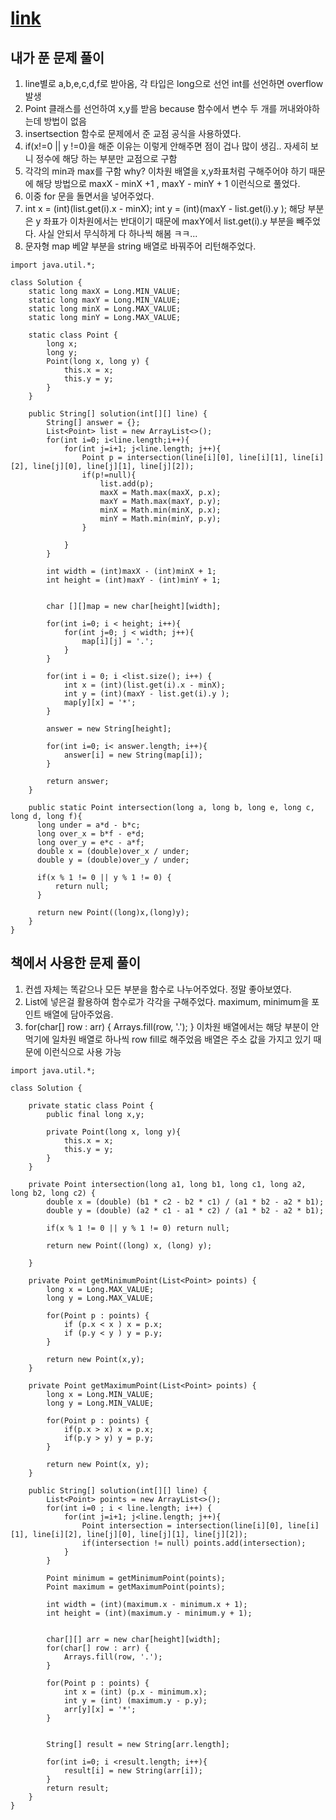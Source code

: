 # [link](https://school.programmers.co.kr/learn/courses/30/lessons/87377)

## 내가 푼 문제 풀이

1. line별로 a,b,e,c,d,f로 받아옴, 각 타입은 long으로 선언 int를 선언하면 overflow 발생 
2. Point 클래스를 선언하여 x,y를 받음 because 함수에서 변수 두 개를 꺼내와야하는데 방법이 없음 
3. insertsection 함수로 문제에서 준 교점 공식을 사용하였다. 
4. if(x!=0 || y !=0)을 해준 이유는 이렇게 안해주면 점이 겁나 많이 생김.. 자세히 보니 정수에 해당 하는 부분만 교점으로 구함  
5. 각각의 min과 max를 구함 why? 이차원 배열을 x,y좌표처럼 구해주어야 하기 때문에 해당 방법으로 maxX - minX +1 , maxY - minY + 1 이런식으로 풀었다.     
6. 이중 for 문을 돌면서을 넣어주었다. 
7.  int x = (int)(list.get(i).x - minX); int y = (int)(maxY - list.get(i).y ); 해당 부분은 y 좌표가 이차원에서는 반대이기 때문에 maxY에서      list.get(i).y 부분을 빼주었다. 사실 안되서 무식하게 다 하나씩 해봄 ㅋㅋ... 
8. 문자형 map 베얄 부분을 string 배열로 바꿔주어 리턴해주었다. 

```
import java.util.*;

class Solution {
    static long maxX = Long.MIN_VALUE;
    static long maxY = Long.MIN_VALUE;
    static long minX = Long.MAX_VALUE;
    static long minY = Long.MAX_VALUE;
    
    static class Point {
        long x;
        long y;
        Point(long x, long y) {
            this.x = x;
            this.y = y;
        }
    }
    
    public String[] solution(int[][] line) {
        String[] answer = {};
        List<Point> list = new ArrayList<>();
        for(int i=0; i<line.length;i++){
            for(int j=i+1; j<line.length; j++){
                Point p = intersection(line[i][0], line[i][1], line[i][2], line[j][0], line[j][1], line[j][2]);
                if(p!=null){
                    list.add(p);
                    maxX = Math.max(maxX, p.x);
                    maxY = Math.max(maxY, p.y);
                    minX = Math.min(minX, p.x);
                    minY = Math.min(minY, p.y);                
                }
    
            }
        }
        
        int width = (int)maxX - (int)minX + 1;
        int height = (int)maxY - (int)minY + 1;
        
        
        char [][]map = new char[height][width];
        
        for(int i=0; i < height; i++){
            for(int j=0; j < width; j++){
                map[i][j] = '.';
            }
        }
        
        for(int i = 0; i <list.size(); i++) {
            int x = (int)(list.get(i).x - minX);
            int y = (int)(maxY - list.get(i).y );
    		map[y][x] = '*';
    	}
        
        answer = new String[height];
        
        for(int i=0; i< answer.length; i++){
            answer[i] = new String(map[i]);
        }
        
        return answer;
    }
    
    public static Point intersection(long a, long b, long e, long c, long d, long f){
      long under = a*d - b*c;
      long over_x = b*f - e*d;
      long over_y = e*c - a*f;
      double x = (double)over_x / under;
      double y = (double)over_y / under;  
     
      if(x % 1 != 0 || y % 1 != 0) {
          return null;
      }
       
      return new Point((long)x,(long)y);
    }
}
```


## 책에서 사용한 문제 풀이

1. 컨셉 자체는 똑같으나 모든 부분을 함수로 나누어주었다. 정말 좋아보였다. 
2. List에 넣은걸 활용하여 함수로가 각각을 구해주었다. maximum, minimum을 포인트 배열에 담아주었음. 
3. for(char[] row : arr) {
   Arrays.fill(row, '.');
   } 이차원 배열에서는 해당 부분이 안 먹기에 일차원 배열로 하나씩 row fill로 해주었음 배열은 주소 값을 가지고 있기 때문에 이런식으로 사용 가능 
```
import java.util.*;

class Solution {
    
    private static class Point {
        public final long x,y;
        
        private Point(long x, long y){
            this.x = x;
            this.y = y;
        }
    }
    
    private Point intersection(long a1, long b1, long c1, long a2, long b2, long c2) {
        double x = (double) (b1 * c2 - b2 * c1) / (a1 * b2 - a2 * b1);
        double y = (double) (a2 * c1 - a1 * c2) / (a1 * b2 - a2 * b1);
        
        if(x % 1 != 0 || y % 1 != 0) return null;
        
        return new Point((long) x, (long) y);
        
    }
    
    private Point getMinimumPoint(List<Point> points) {
        long x = Long.MAX_VALUE;
        long y = Long.MAX_VALUE;
        
        for(Point p : points) {
            if (p.x < x ) x = p.x;
            if (p.y < y ) y = p.y;
        }
        
        return new Point(x,y);
    }
    
    private Point getMaximumPoint(List<Point> points) {
        long x = Long.MIN_VALUE;
        long y = Long.MIN_VALUE;
        
        for(Point p : points) {
            if(p.x > x) x = p.x;
            if(p.y > y) y = p.y;
        }
        
        return new Point(x, y);
    }
    
    public String[] solution(int[][] line) {
        List<Point> points = new ArrayList<>();
        for(int i=0 ; i < line.length; i++) {
            for(int j=i+1; j<line.length; j++){
                Point intersection = intersection(line[i][0], line[i][1], line[i][2], line[j][0], line[j][1], line[j][2]);
                if(intersection != null) points.add(intersection);
            }
        }
        
        Point minimum = getMinimumPoint(points);
        Point maximum = getMaximumPoint(points);
        
        int width = (int)(maximum.x - minimum.x + 1);
        int height = (int)(maximum.y - minimum.y + 1);
        
        
        char[][] arr = new char[height][width];
        for(char[] row : arr) {
            Arrays.fill(row, '.');
        }
        
        for(Point p : points) {
            int x = (int) (p.x - minimum.x);
            int y = (int) (maximum.y - p.y);
            arr[y][x] = '*';
        }
        
        
        String[] result = new String[arr.length];
        
        for(int i=0; i <result.length; i++){
            result[i] = new String(arr[i]);
        }
        return result;
    }
}
```